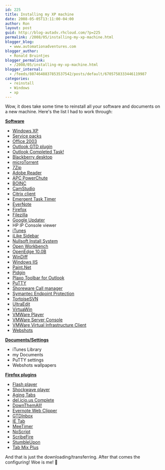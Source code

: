 ```yaml
---
id: 225
title: Installing my XP machine
date: 2008-05-05T13:11:00-04:00
author: Ron
layout: post
guid: http://blog-autadv.rhcloud.com/?p=225
permalink: /2008/05/installing-my-xp-machine.html
blogger_blog:
  - www.automationadventures.com
blogger_author:
  - Ronald Bruintjes
blogger_permalink:
  - /2008/05/installing-my-xp-machine.html
blogger_internal:
  - /feeds/8074648837853537542/posts/default/6705758333446119987
categories:
  - reinstall
  - Windows
  - xp
---
```

Wow, it does take some time to reinstall all your software and documents on a new machine. Here's the list I had to work through:

<u><b>Software</b></u>

  * [Windows XP](http://www.microsoft.com/windows/products/windowsxp/default.mspx)
  * [Service packs](http://www.microsoft.com/windowsxp/sp2/default.mspx)
  * [Office 2003](http://office.microsoft.com/en-us/default.aspx)
  * [Outlook GTD plugin](http://gtdsupport.netcentrics.com/home/)
  * [Outlook Completed Task!](http://bbproductivity.com/oct/)
  * [Blackberry desktop](http://na.blackberry.com/eng/services/desktop/)
  * [microTorrent](http://www.utorrent.com/)
  * [7Zip](http://www.7-zip.org/)
  * [Adobe Reader](http://www.adobe.com/products/acrobat/readstep2.html)
  * [APC PowerChute](http://www.apcc.com/tools/download/software_comp.cfm?sw_sku=SFPCPE211)
  * [BOINC](http://boinc.berkeley.edu/)
  * [CamStudio](http://camstudio.org/)
  * [Citrix client](http://www.citrix.com/site/SS/downloads/results.asp?productID=21376)
  * [Emergent Task Timer](http://davidseah.com/tools/ett/alpha/)
  * [EverNote](http://evernote.com/)
  * [Firefox](http://www.mozilla.com/en-US/firefox/)
  * [Filezilla](http://filezilla-project.org/)
  * [Google Updater](http://pack.google.com/)
  * HP IP Console viewer
  * [iTunes](http://www.apple.com/itunes/)
  * [iLike Sidebar](http://www.ilike.com/download)
  * [Nullsoft Install System](http://nsis.sourceforge.net/Main_Page)
  * [Open Workbench](http://www.openworkbench.org/)
  * [OpenEdge 10.0B](http://en.wikipedia.org/wiki/Progress_4GL)
  * [WinDiff](http://www.grigsoft.com/download-windiff.htm)
  * [Windows IIS](http://www.webwizguide.com/kb/asp_tutorials/installing_iis_winXP_pro.asp)
  * [Paint.Net](http://www.getpaint.net/)
  * [Pidgin](http://www.pidgin.im/)
  * [Plaxo Toolbar for Outlook](http://www.plaxo.com/downloads)
  * [PuTTY](http://www.chiark.greenend.org.uk/~sgtatham/putty/download.html)
  * [Shoreware Call manager](http://support.shoretel.com/products/call_manager/)
  * [Symantec Endpoint Protection](http://edm.symantec.com/endpointsecurity/)
  * [TortoiseSVN](http://tortoisesvn.tigris.org/)
  * [UltraEdit](http://www.ultraedit.com/)
  * [VirtuaWin](http://virtuawin.sourceforge.net/)
  * [VMWare Player](http://www.vmware.com/products/player/)
  * [VMWare Server Console](http://register.vmware.com/content/download.html)
  * [VMWare Virtual Infrastructure Client](http://www.vmware.com/products/vi/vc/)
  * [Webshots](http://www.webshots.com/)

<div>
  <u><b>Documents/Settings</b></u>
</div>

  * iTunes Library
  * my Documents
  * PuTTY settings
  * Webshots wallpapers

<div>
  <u><b>Firefox plugins</b></u>
</div>

  * [Flash player](http://www.adobe.com/shockwave/download/download.cgi?P1_Prod_Version=ShockwaveFlash)
  * [Shockwave player](http://www.adobe.com/shockwave/download/)
  * [Aging Tabs](https://addons.mozilla.org/en-US/firefox/addon/3542)
  * [del.icio.us Complete](https://addons.mozilla.org/en-US/firefox/addon/2354)
  * [DownThemAll!](http://www.downthemall.net/)
  * [Evernote Web Clipper](http://evernote.com/about/download/)
  * [GTDInbox](http://gtdinbox.com/)
  * [IE Tab](http://ietab.mozdev.org/)
  * [MeeTimer](https://addons.mozilla.org/en-US/firefox/addon/5168)
  * [NoScript](https://addons.mozilla.org/en-US/firefox/addon/722)
  * [ScribeFire](http://www.scribefire.com/)
  * [StumbleUpon](https://addons.mozilla.org/en-US/firefox/addon/138)
  * [Tab Mix Plus](https://addons.mozilla.org/en-US/firefox/addon/1122)

<div>
  And that is just the downloading/transferring. After that comes the configuring! Woe is me! 🙂
</div>